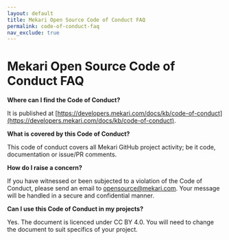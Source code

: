 ```yaml
---
layout: default
title: Mekari Open Source Code of Conduct FAQ
permalink: code-of-conduct-faq
nav_exclude: true
---
```


# Mekari Open Source Code of Conduct FAQ

**Where can I find the Code of Conduct?**

It is published at [https://developers.mekari.com/docs/kb/code-of-conduct](https://developers.mekari.com/docs/kb/code-of-conduct).

**What is covered by this Code of Conduct?**

This code of conduct covers all Mekari GitHub project activity; be it code, documentation or issue/PR comments.

**How do I raise a concern?**

If you have witnessed or been subjected to a violation of the Code of Conduct, please send an email to opensource@mekari.com. Your message will be handled in a secure and confidential manner.

**Can I use this Code of Conduct in my projects?**

Yes. The document is licenced under CC BY 4.0. You will need to change the document to suit specifics of your project.
